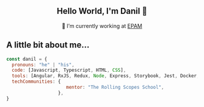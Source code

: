 <div align="center">
  
## Hello World, I'm Danil 👋

🔭 I’m currently working at  [EPAM](https://www.epam.com/)

</div>


## A little bit about me...

```javascript
const danil = {
  pronouns: "he" | "his",
  code: [Javascript, Typescript, HTML, CSS],
  tools: [Angular, RxJS, Redux, Node, Express, Storybook, Jest, Docker, AWS],
  techCommunities: {
                      mentor: "The Rolling Scopes School",
                   },
}
```
